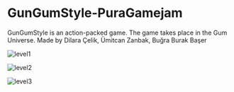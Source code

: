 # GunGumStyle-PuraGamejam
GunGumStyle is an action-packed game. The game takes place in the Gum Universe. Made by Dilara Çelik, Ümitcan Zanbak, Buğra Burak Başer

![level1](https://github.com/KAYOKI-Games/GunGumStyle-PuraGamejam/assets/93494247/692cef82-c389-45dd-9ce9-53d35e6ba371 "Level 1")

![level2](https://github.com/KAYOKI-Games/GunGumStyle-PuraGamejam/assets/93494247/7319e934-3975-4b02-b9a4-b36c4c565087 "Level 2")

![level3](https://github.com/KAYOKI-Games/GunGumStyle-PuraGamejam/assets/93494247/ff295a11-616a-4bc7-9a85-e08633be5366 "Level 3")
